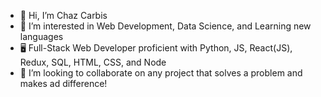 - 👋 Hi, I’m Chaz Carbis
- 👀 I’m interested in Web Development, Data Science, and Learning new languages 
- 🖥️ Full-Stack Web Developer proficient with Python, JS, React(JS), Redux, SQL, HTML, CSS, and Node
- 💞️ I’m looking to collaborate on any project that solves a problem and makes ad difference!


